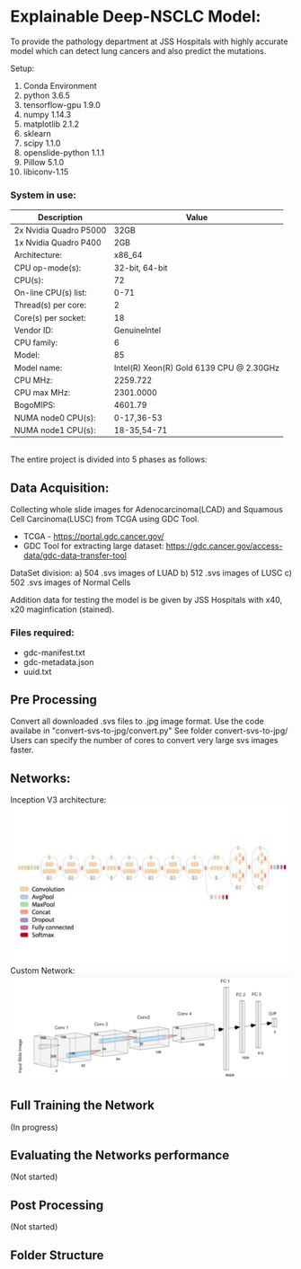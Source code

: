 # Explainable Deep-NSCLC Model:

To provide the pathology department at JSS Hospitals with highly accurate model which can detect lung cancers and also predict the mutations.

Setup:
1. Conda Environment
2. python 3.6.5
3. tensorflow-gpu 1.9.0
4. numpy 1.14.3
5. matplotlib 2.1.2
6. sklearn
7. scipy 1.1.0
8. openslide-python 1.1.1
9. Pillow 5.1.0
10. libiconv-1.15 

### System in use:

| Description  | Value |
| ------------- | ------------- |
| 2x Nvidia Quadro P5000   | 32GB|  
| 1x Nvidia Quadro P400   | 2GB |
| Architecture:      | x86_64        |
| CPU op-mode(s):   | 32-bit, 64-bit| 
|CPU(s):      | 72  |
| On-line CPU(s) list:    | 0-71|  
| Thread(s) per core:    |2 |
| Core(s) per socket:   | 18|  
| Vendor ID:    | GenuineIntel| |
| CPU family:   | 6|  
| Model:      | 85  |
| Model name:    |  Intel(R) Xeon(R) Gold 6139 CPU @ 2.30GHz|  
| CPU MHz:    | 2259.722 |
| CPU max MHz:  |   2301.0000|  
| BogoMIPS:    | 4601.79  |
| NUMA node0 CPU(s):   | 0-17,36-53|  
| NUMA node1 CPU(s):   | 18-35,54-71 |

<br />
The entire project is divided into 5 phases as follows:<br /> 

## Data Acquisition:
Collecting whole slide images for Adenocarcinoma(LCAD) and Squamous Cell Carcinoma(LUSC) from TCGA using GDC Tool.

- TCGA - https://portal.gdc.cancer.gov/
- GDC Tool for extracting large dataset:  https://gdc.cancer.gov/access-data/gdc-data-transfer-tool

DataSet division:
a) 504 .svs images of LUAD
b) 512 .svs images of LUSC
c) 502 .svs images of Normal Cells

Addition data for testing the model is be given by JSS Hospitals with x40, x20 maginfication (stained).

### Files required:
- gdc-manifest.txt
- gdc-metadata.json
- uuid.txt

## Pre Processing
Convert all downloaded .svs files to .jpg image format. 
Use the code availabe in "convert-svs-to-jpg/convert.py"
See folder convert-svs-to-jpg/
<br />
Users can specify the number of cores to convert very large svs images faster.

## Networks:
Inception V3 architecture:<br>
<img width="628" src="https://github.com/santos97/deep-NSCLC/blob/master/images/68747470733a2f2f7777772e50657465724d6f7373416d6c416c6c52657365617263682e636f6d2f6d656469612f696d616765732f7265706f7369746f726965732f434e4e2e6a7067.jpeg">
<br>
Custom Network:
<br>
<img src="https://github.com/santos97/deep-NSCLC/blob/master/images/custom_archi.png" width="628">

## Full Training the Network
(In progress)

## Evaluating the Networks performance
(Not started)

## Post Processing
(Not started)

## Folder Structure
